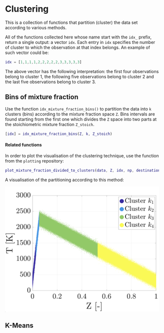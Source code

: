 # Clustering

This is a collection of functions that partition (cluster) the data set according to various methods.

All of the functions collected here whose name start with the `idx_` prefix, return a single output: a vector `idx`. Each entry in `idx` specifies the number of cluster to which the observation at that index belongs. An example of such vector could be:

```matlab
idx = [1,1,1,1,2,2,2,2,2,3,3,3,3,3]
```

The above vector has the following interpretation: the first four observations belong to cluster 1, the following five observations belong to cluster 2 and the last five observations belong to cluster 3.

## Bins of mixture fraction

Use the function `idx_mixture_fraction_bins()` to partition the data into `k` clusters (bins) according to the mixture fraction space `Z`. Bins intervals are found starting from the first one which divides the `Z` space into two parts at the stoichiometric mixture fraction `Z_stoich`.

```matlab
[idx] = idx_mixture_fraction_bins(Z, k, Z_stoich)
```

#### Related functions

In order to plot the visualisation of the clustering technique, use the function from the `plotting` repository:

```matlab
plot_mixture_fraction_divided_to_clusters(data, Z, idx, np, destination)
```

A visualisation of the partitioning according to this method:

![Screenshot](dwgs/idx_mixture_fraction_bins.png)

## K-Means
